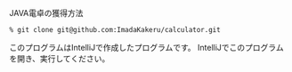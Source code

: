 JAVA電卓の獲得方法
```
% git clone git@github.com:ImadaKakeru/calculator.git
```

このプログラムはIntelliJで作成したプログラムです。
IntelliJでこのプログラムを開き、実行してください。
